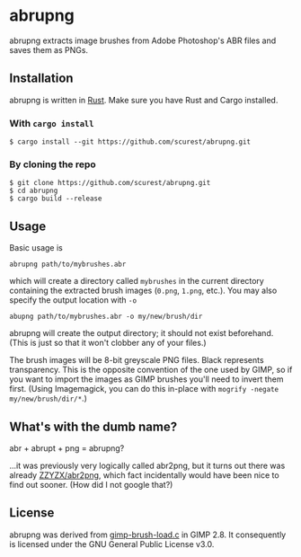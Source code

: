 # abrupng

abrupng extracts image brushes from Adobe Photoshop's ABR files and saves them as PNGs.

## Installation

abrupng is written in [Rust](https://rust-lang.org/). Make sure you have Rust and Cargo installed.

### With `cargo install`

    $ cargo install --git https://github.com/scurest/abrupng.git

### By cloning the repo

    $ git clone https://github.com/scurest/abrupng.git
    $ cd abrupng
    $ cargo build --release

## Usage

Basic usage is

    abrupng path/to/mybrushes.abr
    
which will create a directory called `mybrushes` in the current directory containing the extracted brush images (`0.png`, `1.png`, etc.). You may also specify the output location with `-o`

    abupng path/to/mybrushes.abr -o my/new/brush/dir
    
abrupng will create the output directory; it should not exist beforehand. (This is just so that it won't clobber any of your files.)

The brush images will be 8-bit greyscale PNG files. Black represents transparency. This is the opposite convention of the one used by GIMP, so if you want to import the images as GIMP brushes you'll need to invert them first. (Using Imagemagick, you can do this in-place with `mogrify -negate my/new/brush/dir/*`.)

## What's with the dumb name?

abr + abrupt + png = abrupng?

...it was previously very logically called abr2png, but it turns out there was already [ZZYZX/abr2png](https://github.com/ZZYZX/abr2png), which fact incidentally would have been nice to find out sooner. (How did I not google that?)

## License

abrupng was derived from [gimp-brush-load.c](https://github.com/GNOME/gimp/blob/2275d4b257e9de36f1ac749e591378e58b348754/app/core/gimpbrush-load.c) in GIMP 2.8. It consequently is licensed under the GNU General Public License v3.0.

